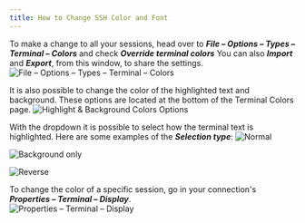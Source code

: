 ```yaml
---
title: How to Change SSH Color and Font
---
```


To make a change to all your sessions, head over to ***File – Options – Types – Terminal – Colors*** and check ***Override terminal colors*** You can also ***Import*** and ***Export***, from this window, to share the settings.  
![File – Options – Types – Terminal – Colors](https://webdevolutions.azureedge.net/docs/en/kb/KB4131.png)

It is also possible to change the color of the highlighted text and background. These options are located at the bottom of the Terminal Colors page.
![Highlight & Background Colors Options](https://webdevolutions.azureedge.net/docs/en/kb/KB0001.png)

With the dropdown it is possible to select how the terminal text is highlighted. Here are some examples of the ***Selection type***:
![Normal](https://webdevolutions.azureedge.net/docs/en/kb/KB0002.png)

![Background only](https://webdevolutions.azureedge.net/docs/en/kb/KB0003.png)

![Reverse](https://webdevolutions.azureedge.net/docs/en/kb/KB0004.png)

To change the color of a specific session, go in your connection's ***Properties – Terminal – Display***.  
![Properties – Terminal – Display](https://webdevolutions.azureedge.net/docs/en/kb/KB4132.png)
